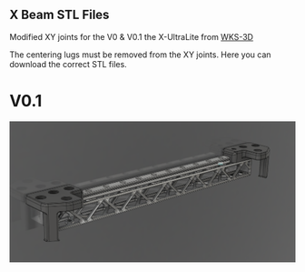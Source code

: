 <h2>X Beam STL Files</h2>

Modified XY joints for the V0 & V0.1 the X-UltraLite from [WKS-3D](https://wks-3d.de/)	

The centering lugs must be removed from the XY joints. Here you can download the correct STL files.

# V0.1 
![Here](VORON_V0.1_XY_Joints_Mod_X-Beam-2.PNG)

